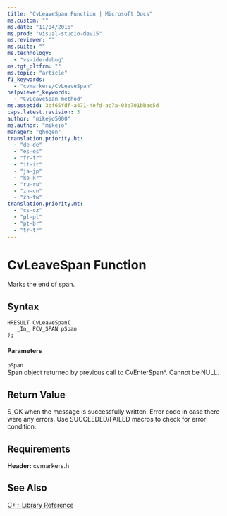 ```yaml
---
title: "CvLeaveSpan Function | Microsoft Docs"
ms.custom: ""
ms.date: "11/04/2016"
ms.prod: "visual-studio-dev15"
ms.reviewer: ""
ms.suite: ""
ms.technology: 
  - "vs-ide-debug"
ms.tgt_pltfrm: ""
ms.topic: "article"
f1_keywords: 
  - "cvmarkers/CvLeaveSpan"
helpviewer_keywords: 
  - "CvLeaveSpan method"
ms.assetid: 3bf65fdf-a471-4efd-ac7a-03e701bbae5d
caps.latest.revision: 3
author: "mikejo5000"
ms.author: "mikejo"
manager: "ghogen"
translation.priority.ht: 
  - "de-de"
  - "es-es"
  - "fr-fr"
  - "it-it"
  - "ja-jp"
  - "ko-kr"
  - "ru-ru"
  - "zh-cn"
  - "zh-tw"
translation.priority.mt: 
  - "cs-cz"
  - "pl-pl"
  - "pt-br"
  - "tr-tr"
---
```

# CvLeaveSpan Function
Marks the end of span.  
  
## Syntax  
  
```  
HRESULT CvLeaveSpan(  
   _In_ PCV_SPAN pSpan  
);  
```  
  
#### Parameters  
 `pSpan`  
 Span object returned by previous call to CvEnterSpan*. Cannot be NULL.  
  
## Return Value  
 S_OK when the message is successfully written. Error code in case there were any errors. Use SUCCEEDED/FAILED macros to check for error condition.  
  
## Requirements  
 **Header:** cvmarkers.h  
  
## See Also  
 [C++ Library Reference](../profiling/cpp-library-reference.md)